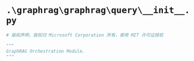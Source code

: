 # `.\graphrag\graphrag\query\__init__.py`

```py
# 版权声明，版权归 Microsoft Corporation 所有，使用 MIT 许可证授权

"""
GraphRAG Orchestration Module.
"""
```